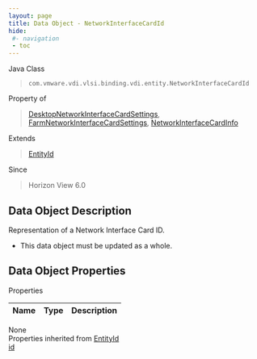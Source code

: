```yaml
---
layout: page
title: Data Object - NetworkInterfaceCardId
hide:
 #- navigation
 - toc
---
```


  
  
  



Java Class  
> `com.vmware.vdi.vlsi.binding.vdi.entity.NetworkInterfaceCardId`

Property of  
> [DesktopNetworkInterfaceCardSettings](vdi.resources.Desktop.NetworkInterfaceCardSettings.md#field_detail), [FarmNetworkInterfaceCardSettings](vdi.resources.Farm.NetworkInterfaceCardSettings.md#field_detail), [NetworkInterfaceCardInfo](vdi.utils.virtualcenter.NetworkInterfaceCard.NetworkInterfaceCardInfo.md#field_detail)

Extends  
> [EntityId](vdi.EntityId.md)

Since  
> Horizon View 6.0


## Data Object Description 

Representation of a Network Interface Card ID. 

  * This data object must be updated as a whole.



## Data Object Properties

Properties

Name |  Type |  Description   
---|---|---  
None  
Properties inherited from [EntityId](vdi.EntityId.md)  
[id](vdi.EntityId.md#id)  
  
  
 
  
  
